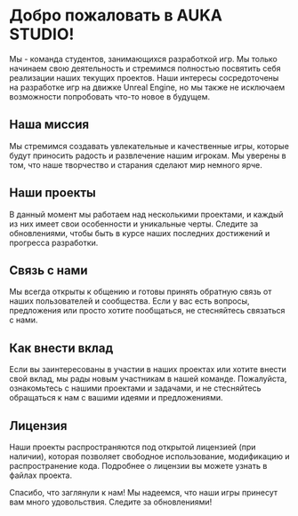 # Добро пожаловать в AUKA STUDIO!

Мы - команда студентов, занимающихся разработкой игр. Мы только начинаем свою деятельность и стремимся полностью посвятить себя реализации наших текущих проектов. Наши интересы сосредоточены на разработке игр на движке Unreal Engine, но мы также не исключаем возможности попробовать что-то новое в будущем.

## Наша миссия

Мы стремимся создавать увлекательные и качественные игры, которые будут приносить радость и развлечение нашим игрокам. Мы уверены в том, что наше творчество и старания сделают мир немного ярче.

## Наши проекты

В данный момент мы работаем над несколькими проектами, и каждый из них имеет свои особенности и уникальные черты. Следите за обновлениями, чтобы быть в курсе наших последних достижений и прогресса разработки.

## Связь с нами

Мы всегда открыты к общению и готовы принять обратную связь от наших пользователей и сообщества. Если у вас есть вопросы, предложения или просто хотите пообщаться, не стесняйтесь связаться с нами.

## Как внести вклад

Если вы заинтересованы в участии в наших проектах или хотите внести свой вклад, мы рады новым участникам в нашей команде. Пожалуйста, ознакомьтесь с нашими проектами и задачами, и не стесняйтесь обращаться к нам с вашими идеями и предложениями.

## Лицензия

Наши проекты распространяются под открытой лицензией (при наличии), которая позволяет свободное использование, модификацию и распространение кода. Подробнее о лицензии вы можете узнать в файлах проекта.

Спасибо, что заглянули к нам! Мы надеемся, что наши игры принесут вам много удовольствия. Следите за обновлениями!
